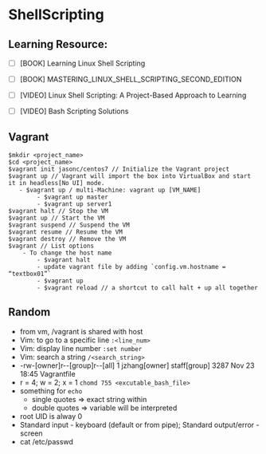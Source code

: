 # ShellScripting

## Learning Resource:
- [ ] [BOOK] Learning Linux Shell Scripting 
- [ ] [BOOK] MASTERING_LINUX_SHELL_SCRIPTING_SECOND_EDITION
- [ ] [VIDEO] Linux Shell Scripting: A Project-Based Approach to Learning
- [ ] [VIDEO] Bash Scripting Solutions


## Vagrant
```shell
$mkdir <project_name>
$cd <project_name>
$vagrant init jasonc/centos7 // Initialize the Vagrant project
$vagrant up // Vagrant will import the box into VirtualBox and start it in headless[No UI] mode.
   - $vagrant up / multi-Machine: vagrant up [VM_NAME]
		- $vagrant up master
		- $vagrant up server1
$vagrant halt // Stop the VM
$vagrant up // Start the VM
$vagrant suspend // Suspend the VM
$vagrant resume // Resume the VM
$vagrant destroy // Remove the VM
$vagrant // List options
    - To change the host name 
        - $vagrant halt
        - update vagrant file by adding `config.vm.hostname = “textbox01”`
        - $vagrant up 
        - $vagrant reload // a shortcut to call halt + up all together 
```

## Random
- from vm, /vagrant is shared with host
- Vim: to go to a specific line `:<line_num>`
- Vim: display line number `:set number` 
- Vim: search a string `/<search_string>`
- -rw-[owner]r--[group]r--[all]   1 jzhang[owner]  staff[group]  3287 Nov 23 18:45 Vagrantfile
- r = 4; w = 2; x = 1 `chomd 755 <excutable_bash_file>`
- something for `echo`
    - single quotes => exact string within
    - double quotes => variable will be interpreted
- root UID is alway 0
- Standard input - keyboard (default or from pipe); Standard output/error - screen
- cat /etc/passwd 





